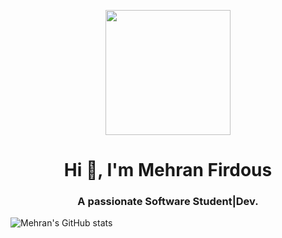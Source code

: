 <p align="center">
<img src="https://raw.githubusercontent.com/iamehran/iamehran/main/Developer.gif" width="200px">
</p>
<h1 align="center">Hi 👋, I'm Mehran Firdous</h1>
<h3 align="center">A passionate Software Student|Dev.</h3>

![Mehran's GitHub stats](https://github-readme-stats.vercel.app/api?username=iamehran&show_icons=true&theme=radical)








